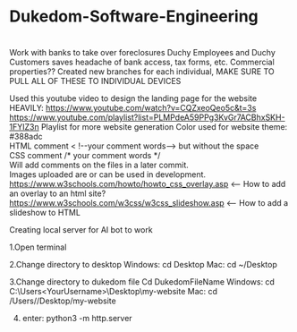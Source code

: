 # Dukedom-Software-Engineering
# 
Work with banks to take over foreclosures 
Duchy Employees and Duchy Customers saves headache of bank access, tax forms, etc.
Commercial properties??
Created new branches for each individual, MAKE SURE TO PULL ALL OF THESE TO INDIVIDUAL DEVICES


Used this youtube video to design the landing page for the website HEAVILY: https://www.youtube.com/watch?v=CQZxeoQeo5c&t=3s <br>
https://www.youtube.com/playlist?list=PLMPdeA59PPg3KvGr7ACBhxSKH-1FYIZ3n Playlist for more website generation
Color used for website theme: #388adc <br>
HTML comment < !--your comment words--> but without the space <br>
CSS comment /* your comment words */<br>
Will add comments on the files in a later commit.<br>
Images uploaded are or can be used in development.<br>
https://www.w3schools.com/howto/howto_css_overlay.asp <-- How to add an overlay to an html site?<br>
https://www.w3schools.com/w3css/w3css_slideshow.asp <-- How to add a slideshow to HTML<br>

Creating local server for AI bot to work

1.Open terminal 

2.Change directory to desktop
Windows: cd Desktop
Mac: cd ~/Desktop

3.Change directory to dukedom file
Cd DukedomFileName
Windows: cd C:\Users\<YourUsername>\Desktop\my-website
Mac: cd /Users/<YourUsername>/Desktop/my-website

4. enter: python3 -m http.server
